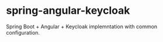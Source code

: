 # spring-angular-keycloak
Spring Boot + Angular + Keycloak implemntation with common configuration.
